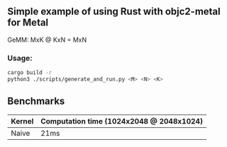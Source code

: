 ## Simple example of using Rust with objc2-metal for Metal
GeMM: MxK @ KxN = MxN

### Usage:
```bash
cargo build -r
python3 ./scripts/generate_and_run.py <M> <N> <K>
```


## Benchmarks
| Kernel    | Computation time (1024x2048 @ 2048x1024) |
| --------- | ---------------------------------------- |
| Naive     |     21ms                                 |
